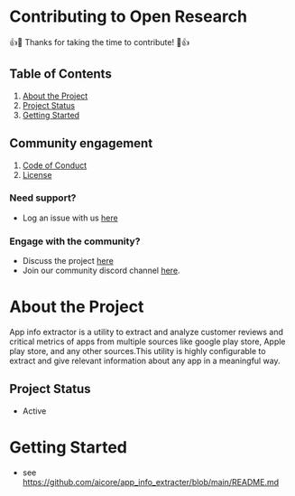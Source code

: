 # Contributing to Open Research

:+1::tada: Thanks for taking the time to contribute! :tada::+1:

## Table of Contents

1. [About the Project](#about-the-project)
1. [Project Status](#project-status)
1. [Getting Started](#getting-started)

## Community engagement

1. [Code of Conduct](https://github.com/aicore/app_info_extracter/blob/main/CODE_OF_CONDUCT.md)
1. [License](https://github.com/aicore/app_info_extracter/blob/main/LICENSE)

### Need support?

- Log an issue with us [here](https://github.com/aicore/app_info_extracter/issues/new/choose)

### Engage with the community?

- Discuss the project [here](https://github.com/aicore/app_info_extracter/discussions)
- Join our community discord channel [here](https://discord.gg/d3vr5bG57r).

# About the Project

App info extractor is a utility to extract and analyze customer reviews and critical metrics of apps from multiple sources like google play store, Apple play store, and any other sources.This utility is highly configurable to extract and give relevant information about any app in a meaningful way.

## Project Status

- Active

# Getting Started

- see https://github.com/aicore/app_info_extracter/blob/main/README.md
